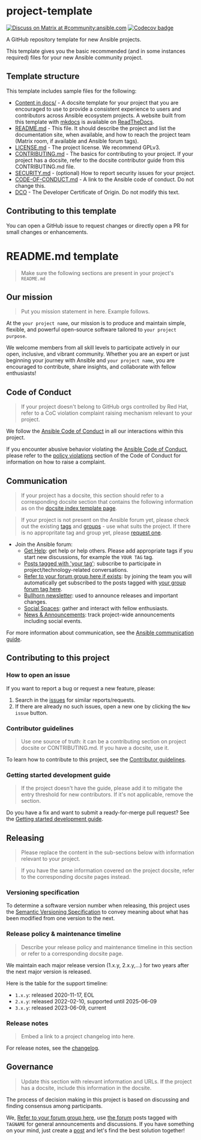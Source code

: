 # project-template
[![Discuss on Matrix at #community:ansible.com](https://img.shields.io/matrix/community:ansible.com.svg?server_fqdn=ansible-accounts.ems.host&label=Discuss%20on%20Matrix%20at%20%23community:ansible.com&logo=matrix)](https://matrix.to/#/#community:ansible.com)
[![Codecov badge](https://img.shields.io/codecov/c/github/ansible-community/project-template)](https://codecov.io/gh/ansible-community/project-template)

A GitHub repository template for new Ansible projects.

This template gives you the basic recommended (and in some instances required) files for your new Ansible community project.

## Template structure

This template includes sample files for the following:
- [Content in docs/](https://github.com/ansible-community/project-template/tree/main/docs) - A docsite template for your project that you are encouraged to use to provide a consistent experience to users and contributors across Ansible ecosystem projects. A website built from this template with [mkdocs](https://www.mkdocs.org/) is available on [ReadTheDocs](https://ansible.readthedocs.io/projects/ansible-project-template/en/latest/).
- [README.md](README.md) - This file. It should describe the project and list the documentation site, when available, and how to reach the project team (Matrix room, if available and Ansible forum tags). 
- [LICENSE.md](LICENSE.md) - The project license. We recommend GPLv3.
- [CONTRIBUTING.md](CONTRIBUTING.md) - The basics for contributing to your project. If your project has a docsite, refer to the docsite contributor guide from this CONTRIBUTING.md file.
- [SECURITY.md](SECURITY.md) - (optional) How to report security issues for your project.
- [CODE-OF-CONDUCT.md](CODE-OF-CONDUCT.md) - A link to the Ansible code of conduct. Do not change this.
- [DCO](DCO) - The Developer Certificate of Origin. Do not modify this text.

## Contributing to this template

You can open a GitHub issue to request changes or directly open a PR for small changes or enhancements.

# README.md template

> Make sure the following sections are present in your project's `README.md`

## Our mission

> Put you mission statement in here. Example follows.

At the `your project name`, our mission is to produce and maintain simple, flexible,
and powerful open-source software tailored to `your project purpose`.

We welcome members from all skill levels to participate actively in our open, inclusive, and vibrant community.
Whether you are an expert or just beginning your journey with Ansible and `your project name`,
you are encouraged to contribute, share insights, and collaborate with fellow enthusiasts!

## Code of Conduct

> If your project doesn't belong to GitHub orgs controlled by Red Hat, refer to a CoC violation complaint raising mechanism relevant to your project.

We follow the [Ansible Code of Conduct](https://docs.ansible.com/ansible/latest/community/code_of_conduct.html) in all our interactions within this project.

If you encounter abusive behavior violating the [Ansible Code of Conduct](https://docs.ansible.com/ansible/latest/community/code_of_conduct.html), please refer to the [policy violations](https://docs.ansible.com/ansible/latest/community/code_of_conduct.html#policy-violations) section of the Code of Conduct for information on how to raise a complaint.

## Communication

> If your project has a docsite, this section should refer to a corresponding docsite section that contains the following information as on the [docsite index template page](https://github.com/ansible-community/project-template/blob/main/docs/index.md).

> If your project is not present on the Ansible forum yet, please check out the existing [tags](https://forum.ansible.com/tags) and [groups](https://forum.ansible.com/g) - use what suits the project. If there is no appropritate tag and group yet, please [request one](https://forum.ansible.com/t/requesting-a-forum-group/503/17).

* Join the Ansible forum:
  * [Get Help](https://forum.ansible.com/c/help/6): get help or help others. Please add appropriate tags if you start new discussions, for example the `YOUR TAG` tag.
  * [Posts tagged with 'your tag'](https://forum.ansible.com/tag/YOUR_TAG): subscribe to participate in project/technology-related conversations.
  * [Refer to your forum group here if exists](https://forum.ansible.com/g/): by joining the team you will automatically get subscribed to the posts tagged with [your group forum tag here](https://forum.ansible.com/tags).
  * [Bullhorn newsletter](https://docs.ansible.com/ansible/devel/community/communication.html#the-bullhorn): used to announce releases and important changes.
  * [Social Spaces](https://forum.ansible.com/c/chat/4): gather and interact with fellow enthusiasts.
  * [News & Announcements](https://forum.ansible.com/c/news/5): track project-wide announcements including social events.

For more information about communication, see the [Ansible communication guide](https://docs.ansible.com/ansible/devel/community/communication.html).

## Contributing to this project

### How to open an issue

If you want to report a bug or request a new feature, please:
1. Search in the [issues](https://github.com/ORG/REPO/issues) for similar reports/requests.
2. If there are already no such issues, open a new one by clicking the `New issue` button.

### Contributor guidelines

> Use one source of truth: it can be a contributing section on project docsite or CONTRIBUTING.md. If you have a docsite, use it.

To learn how to contribute to this project, see the [Contributor guidelines](https://link-to-docsite-or-contributor.md).

### Getting started development guide

> If the project doesn't have the guide, please add it to mitigate the entry threshold for new contributors. If it's not applicable, remove  the section.

Do you have a fix and want to submit a ready-for-merge pull request? See the [Getting started development guide](https://link-to-the-quide).

## Releasing

> Please replace the content in the sub-sections below with information relevant to your project.

> If you have the same information covered on the project docsite, refer to the corresponding docsite pages instead. 

### Versioning specification

To determine a software version number when releasing, this project uses the [Semantic Versioning Specification](https://semver.org/) to convey meaning about what has been modified from one version to the next.

### Release policy & maintenance timeline

> Describe your release policy and maintenance timeline in this section or refer to a corresponding docsite page.

We maintain each major release version (1.x.y, 2.x.y,...) for two years after the next major version is released.

Here is the table for the support timeline:

- `1.x.y`: released 2020-11-17, EOL
- `2.x.y`: released 2022-02-10, supported until 2025-06-09
- `3.x.y`: released 2023-06-09, current

### Release notes

> Embed a link to a project changelog into here.

For release notes, see the [changelog]().

## Governance

> Update this section with relevant information and URLs. If the project has a docsite, include this information in the docsite.

The process of decision making in this project is based on discussing and finding consensus among participants.

We, [Refer to your forum group here](https://forum.ansible.com/g/YOUR-GROUP), use [the forum](https://forum.ansible.com/tag/YOUR-TAG) posts tagged with `TAGNAME` for general announcements and discussions. If you have something on your mind, just create a [post](https://forum.ansible.com/new-topic?title=topic%20title&body=topic%20body&category=project&tags=YOUR-TAG) and let's find the best solution together!
